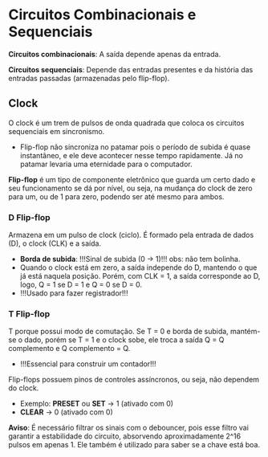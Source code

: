 # Circuitos Combinacionais e Sequenciais

**Circuitos combinacionais**: A saída depende apenas da entrada.

**Circuitos sequenciais**: Depende das entradas presentes e da história das entradas passadas (armazenadas pelo flip-flop).

## Clock

O clock é um trem de pulsos de onda quadrada que coloca os circuitos sequenciais em sincronismo.

* Flip-flop não sincroniza no patamar pois o período de subida é quase instantâneo, e ele deve acontecer nesse tempo rapidamente. Já no patamar levaria uma eternidade para o computador.

**Flip-flop** é um tipo de componente eletrônico que guarda um certo dado e seu funcionamento se dá por nível, ou seja, na mudança do clock de zero para um, ou de 1 para zero, podendo ser até mesmo para ambos.

### D Flip-flop

Armazena em um pulso de clock (ciclo). É formado pela entrada de dados (D), o clock (CLK) e a saída. 

- **Borda de subida**: !!!Sinal de subida (0 -> 1)!!! obs: não tem bolinha.
- Quando o clock está em zero, a saída independe do D, mantendo o que já está naquela posição. Porém, com CLK = 1, a saída corresponde ao D, logo, Q = 1 se D = 1 e Q = 0 se D = 0.
- !!!Usado para fazer registrador!!!

### T Flip-flop

T porque possui modo de comutação. Se T = 0 e borda de subida, mantém-se o dado, porém se T = 1 e o clock sobe, ele troca a saída Q = Q complemento e Q complemento = Q. 

- !!!Essencial para construir um contador!!!

Flip-flops possuem pinos de controles assíncronos, ou seja, não dependem do clock.

- Exemplo: **PRESET** ou **SET** -> 1 (ativado com 0)
- **CLEAR** -> 0 (ativado com 0)

**Aviso**: É necessário filtrar os sinais com o debouncer, pois esse filtro vai garantir a estabilidade do circuito, absorvendo aproximadamente 2^16 pulsos em apenas 1. Ele também é utilizado para saber se a chave está boa.
